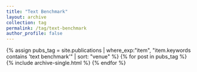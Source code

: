 ```yaml
---
title: "Text Benchmark"
layout: archive
collection: tag
permalink: /tag/text-benchmark
author_profile: false
---
```


{% assign pubs_tag = site.publications | where_exp:"item", "item.keywords contains 'text benchmark'" | sort: "venue" %}
{% for post in pubs_tag %}
  {% include archive-single.html %}
{% endfor %}